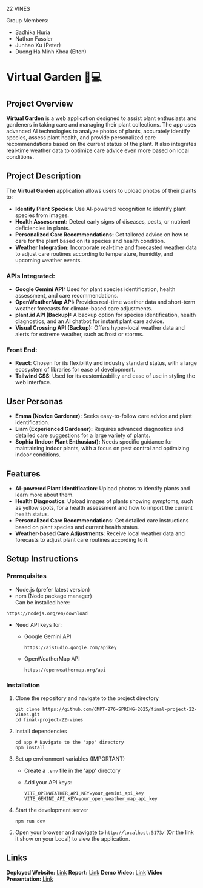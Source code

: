 22 VINES

Group Members:  
 - Sadhika Huria  
 - Nathan Fassler  
 - Junhao Xu (Peter)  
 - Duong Ha Minh Khoa (Elton)

# Virtual Garden 🌱💻

## Project Overview

**Virtual Garden** is a web application designed to assist plant enthusiasts and gardeners in taking care and managing their plant collections. The app uses advanced AI technologies to analyze photos of plants, accurately identify species, assess plant health, and provide personalized care recommendations based on the current status of the plant. It also integrates real-time weather data to optimize care advice even more based on local conditions.

## Project Description

The **Virtual Garden** application allows users to upload photos of their plants to:

- **Identify Plant Species:** Use AI-powered recognition to identify plant species from images.
- **Health Assessment:** Detect early signs of diseases, pests, or nutrient deficiencies in plants.
- **Personalized Care Recommendations:** Get tailored advice on how to care for the plant based on its species and health condition.
- **Weather Integration:** Incorporate real-time and forecasted weather data to adjust care routines according to temperature, humidity, and upcoming weather events.

### APIs Integrated:

- **Google Gemini API:** Used for plant species identification, health assessment, and care recommendations.
- **OpenWeatherMap API:** Provides real-time weather data and short-term weather forecasts for climate-based care adjustments.
- **plant.id API (Backup):** A backup option for species identification, health diagnostics, and an AI chatbot for instant plant care advice.
- **Visual Crossing API (Backup):** Offers hyper-local weather data and alerts for extreme weather, such as frost or storms.

### Front End:

- **React**: Chosen for its flexibility and industry standard status, with a large ecosystem of libraries for ease of development.
- **Tailwind CSS**: Used for its customizability and ease of use in styling the web interface.

## User Personas

- **Emma (Novice Gardener):** Seeks easy-to-follow care advice and plant identification.
- **Liam (Experienced Gardener):** Requires advanced diagnostics and detailed care suggestions for a large variety of plants.
- **Sophia (Indoor Plant Enthusiast):** Needs specific guidance for maintaining indoor plants, with a focus on pest control and optimizing indoor conditions.

## Features

- **AI-powered Plant Identification**: Upload photos to identify plants and learn more about them.
- **Health Diagnostics**: Upload images of plants showing symptoms, such as yellow spots, for a health assessment and how to import the current health status.
- **Personalized Care Recommendations**: Get detailed care instructions based on plant species and current health status.
- **Weather-based Care Adjustments**: Receive local weather data and forecasts to adjust plant care routines according to it.

## Setup Instructions

### Prerequisites
- Node.js (prefer latest version)
- npm (Node package manager)  
Can be installed here:
```
https://nodejs.org/en/download
```
- Need API keys for:
  - Google Gemini API
    ```
    https://aistudio.google.com/apikey
    ```

  - OpenWeatherMap API
    ```
    https://openweathermap.org/api
    ```

### Installation
1. Clone the repository and navigate to the project directory
   ```
   git clone https://github.com/CMPT-276-SPRING-2025/final-project-22-vines.git
   cd final-project-22-vines
   ```

2. Install dependencies
   ```
   cd app # Navigate to the 'app' directory
   npm install
   ```

3. Set up environment variables (IMPORTANT)
   - Create a `.env` file in the 'app' directory
   
   - Add your API keys:
     ```
     VITE_OPENWEATHER_API_KEY=your_gemini_api_key
     VITE_GEMINI_API_KEY=your_open_weather_map_api_key
     ```

4. Start the development server
   ```
   npm run dev
   ```

5. Open your browser and navigate to `http://localhost:5173/` (Or the link it show on your Local) to view the application.

## Links
**Deployed Website:** [Link](https://demo-deploy-for-vine-22.onrender.com/)
**Report:** [Link](https://docs.google.com/document/d/1GL3276joFisV9jS36vXO0D_JSRjekVRspwKewqxtKfI/edit?usp=sharing)
**Demo Video:** [Link](https://youtu.be/-yDqJ07jOX8)
**Video Presentation:** [Link](https://youtu.be/lThqun9LhFY)




